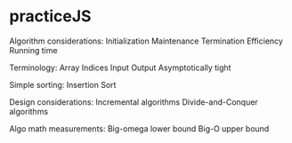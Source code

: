 # practiceJS

Algorithm considerations:
Initialization 
Maintenance 
Termination 
Efficiency 
Running time


Terminology:
Array Indices 
Input
Output
Asymptotically tight


Simple sorting:
Insertion Sort 


Design considerations:
Incremental algorithms
Divide-and-Conquer algorithms

Algo math measurements:
Big-omega lower bound
Big-O upper bound

